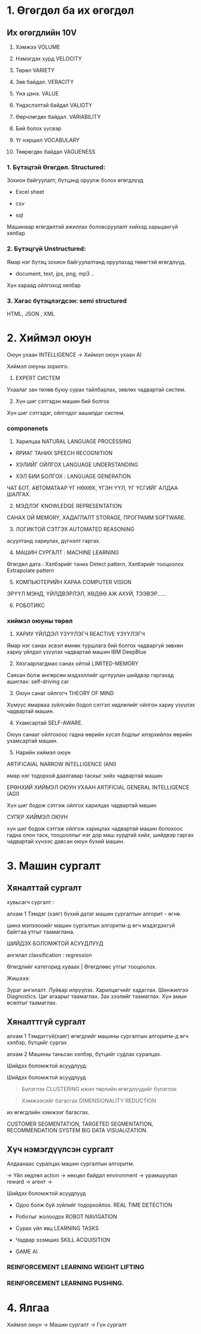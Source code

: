 # 1.  Өгөгдөл ба их өгөгдөл 

## Их өгөгдлийн 10V

1. Хэмжээ VOLUME

2. Нэмэгдэх хурд VELOCITY

3. Төрөл VARIETY

4. Зөв байдал. VERACITY

5. Үнэ цэнэ. VALUE

6. Үндэслэлтэй байдал VALIOTY

7. Өөрчлөгдөх байдал. VARIABILITY

8. Бий болох үүсвэр 

9. Үг нэршил VOCABULARY

10. Төөрөгдөх байдал VAGUENESS

### 1. Бүтэцтэй Өгөгдөл. Structured: 

Зохион байгуулалт, бүтцэнд оруулж болох өгөгдлүүд

* Excel sheet

* csv

* sql

Машинаар өгөгдөлтэй ажиллах боловсруулалт хийхэд харьцангүй хялбар

### 2. Бүтэцгүй Unstructured: 

Ямар нэг бүтэц зохион байгуулалтанд оруулахад төвөгтэй өгөгдлүүд.

* document, text, jps, png, mp3 .. 

Хүн хараад ойлгоход хялбар 

### 3. Хагас бүтэцлэгдсэн: semi structured 

HTML, JSON , XML

# 2. Хиймэл оюун

Оюун ухаан INTELLIGENCE -> Хиймэл оюун ухаан AI 

Хиймэл оюуны зорилго.

1. EXPERT СИСТЕМ 

Ухаалаг зан төлөв буюу сурах тайлбарлах, зөвлөх чадвартай систем. 

2. Хүн шиг сэтгэдэн машин бий болгох 

Хүн шиг сэтгэдэг, ойлгодог аашилдаг систем.

### componenets

1. Харилцаа NATURAL LANGUAGE PROCESSING 

* ЯРИАГ ТАНИХ SPEECH RECOGNITION

* ХЭЛИЙГ ОЙЛГОХ LANGUAGE UNDERSTANDING 

* ХЭЛ БИИ БОЛГОХ : LANGUAGE GENERATION 

ЧАТ БОТ, АВТОМАТААР ҮГ НӨХӨХ, ҮГЭН ҮҮЛ, ҮГ ҮСГИЙГ АЛДАА ШАЛГАХ.

2. МЭДЛЭГ KNOWLEDGE REPRESENTATION

САНАХ ОЙ MEMORY, ХАДАГЛАЛТ STORAGE, ПРОГРАММ SOFTWARE. 

3. ЛОГИКТОЙ СЭТГЭХ AUTOMATED REASONING 

асуултанд хариулах, дүгнэлт гаргах.

4. МАШИН СУРГАЛТ : MACHINE LEARNING 

Өгөгдөл дата : Хэлбэрийг таних Detect pattern, Хэлбэрийг тооцоолох Extrapolate pattern 

5. КОМПЬЮТЕРИЙН ХАРАА COMPUTER VISION

ЭРҮҮЛ МЭНД, ҮЙЛДВЭРЛЭЛ, ХӨДӨӨ АЖ АХУЙ, ТЭЭВЭР......

6. РОБОТИКС 

### хиймэл оюуны төрөл 

1. ХАРИУ ҮЙЛДЭЛ ҮЗҮҮЛЭГЧ REACTIVE ҮЗҮҮЛЭГЧ 

Ямар нэг санах эсвэл өмнөх туршлага бий болгох чадваргүй зөвхөн хариу үйлдэл үзүүлэх чадвартай машин IBM DeepBlue 

2. Хязгаарлагдмао санах ойтой LIMITED-MEMORY

Саяхан болж өнгөрсөн мэдээллийг цуглуулан шийдвэр гаргахад ашиглах: self-driving car

3. Оюун санаг ойлгогч THEORY OF MIND 

Хүмүүс ямарваа зүйлсийн бодол сэтгэл хөдлөлийг ойлгон хариу үзүүлэх чадвартай машин. 

4. Ухамсартай SELF-AWARE.

Оюун санааг ойлгохоос гадна өөрийн хүсэл бодлыг илэрхийлэх өөрийн ухамсартай машин.

5. Нарийн хиймэл оюун 

ARTIFICAIAL NARROW INTELLIGENCE (ANI)

ямар нэг тодорхой даалгавар таскыг хийх чадвартай машин

ЕРӨНХИЙ ХИЙМЭЛ ОЮУН УХААН ARTIFICIAL GENERAL INTELLIGENCE (AGI)

Хүн шиг бодож сэтгэж ойлгох харилцах чадвартай машин

СУПЕР ХИЙМЭЛ ОЮУН

хүн шиг бодож сэтгэж ойлгож харицлах чадвартай машин болохоос гадна олон таск, тооцооллыг нэг дор маш хурдтай хийх, шийдвэр гаргах чадвартай хүнээс давсан оюун бүхий машин.

# 3. Машин сургалт

## Хяналттай сургалт 

хувьсагч сургалт : 

алхам 1 Тэмдэг (хаяг) бүхий датаг машин сургалтын алгорит - өгнө.  

шинэ мэлээооийг машин сургалтын алгоритм-д өгч мэдэгдэхгүй байггаа утгыг таамаглана.

ШИЙДЭХ БОЛОМЖТОЙ АСУУДЛУУД 

ангилал classification : regression 

Өгөгдлийг категорид хуваах | Өгөгдлөөс утгыг тооцоолох.

Жишэээ:

Зураг ангилалт. Луйвар илрүүлэх. Харилцагчийг хадаглах. Шинжилгээ Diagnostics. Цаг агаарыг таамаглах. Зах зээлийг таамаглах. Хүн амын өсөлтыг таамаглах.

## Хяналттгүй сургалт 

алхам 1 Тэмдэггүй(хаяг) өгөгдлийг машины сургалтын алгоритм-д өгч хэлбэр, бүтцийг сургах

алхам 2 Машины таньсан хэлбэр, бүтцийг судлах суралцах.

Шийдэх боломжтой асуудлууд:

Шийдэх боломжтой асуудлууд 

> Бүлэглэх CLUSTERING  ижил төрлийн өгөгдлүүдийг бүлэглэх

> Хэмжээсийг багасгах DIMENSIONALITY REDUCTION 

их өгөгдлийн хэмжээг багасгах.

CUSTOMER SEGMENTATION, TARGETED SEGMENTATION, RECOMMENDATION SYSTEM BIG DATA VISUALIZATION.

## Хүч нэмэгдүүлсэн сургалт

Алдаанаас суралцах машин сургалтын алгоритм. 

-> Үйл хөдлөл action -> нөхцөл байдал environment -> урамшуулал reward -> агент -> 

Шийдэх боломжтой асуудлууд

- Одоо болж буй зүйлийг тодорхойлох. REAL TIME DETECTION

- Роботыг жолоодох ROBOT NAVIGATION

- Сурах үйл явц LEARNING TASKS

- Чадвар эзэмших SKILL ACQUISITION

* GAME AI 

### REINFORCEMENT LEARNING WEIGHT LIFTING 

### REINFORCEMENT LEARNING PUSHING.  

# 4. Ялгаа

Хиймэл оюун -> Машин сургалт -> Гүн сургалт 




